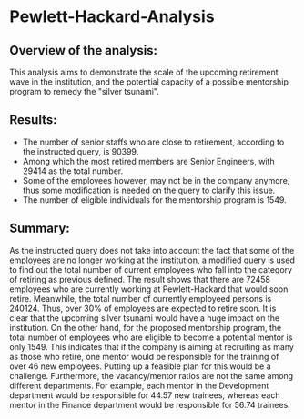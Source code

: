 # Pewlett-Hackard-Analysis
## Overview of the analysis:
This analysis aims to demonstrate the scale of the upcoming retirement wave in the institution, and the potential capacity of a possible mentorship program to remedy the "silver tsunami".

## Results:
* The number of senior staffs who are close to retirement, according to the instructed query, is 90399.
* Among which the most retired members are Senior Engineers, with 29414 as the total number.
* Some of the employees however, may not be in the company anymore, thus some modification is needed on the query to clarify this issue.
* The number of eligible individuals for the mentorship program is 1549.

## Summary:
As the instructed query does not take into account the fact that some of the employees are no longer working at the institution, a modified query is used to find out the total number of current employees who fall into the category of retiring as previous defined. The result shows that there are 72458 employees who are currently working at Pewlett-Hackard that would soon retire. Meanwhile, the total number of currently employeed persons is 240124. Thus, over 30% of employees are expected to retire soon. It is clear that the upcoming silver tsunami would have a huge impact on the institution.
On the other hand, for the proposed mentorship program, the total number of employees who are eligible to become a potential mentor is only 1549. This indicates that if the company is aiming at recruiting as many as those who retire, one mentor would be responsible for the training of over 46 new employees. Putting up a feasible plan for this would be a challenge.
Furthermore, the vacancy/mentor ratios are not the same among different departments. For example, each mentor in the Development department would be responsible for 44.57 new trainees, whereas each mentor in the Finance department would be responsible for 56.74 trainees.
